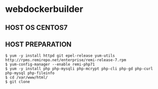 # webdockerbuilder
## HOST OS CENTOS7
## HOST PREPARATION 
```
$ yum -y install httpd git epel-release yum-utils http://rpms.remirepo.net/enterprise/remi-release-7.rpm
$ yum-config-manager --enable remi-php71 
$ yum -y install php php-mysqli php-mcrypt php-cli php-gd php-curl php-mysql php-fileinfo 
$ cd /var/www/html/
$ git clone 
```
